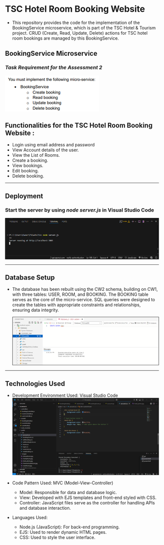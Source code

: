 # **TSC Hotel Room Booking Website**

- This repository provides the code for the implementation of the BookingService microservice, which is part of the TSC Hotel & Tourism project. CRUD (Create, Read, Update, Delete) actions for TSC hotel room bookings are managed by this BookingService.

## **BookingService Microservice**
### _Task Requirement for the Assessment 2_  
![Task Requirement](public/images/TaskRequirement.png)  


## **Functionalities for the TSC Hotel Room Booking Website :**
- Login using email address and password
- View Account details of the user.
- View the List of Rooms.
- Create a booking.
- View bookings.
- Edit booking.
- Delete booking.
---

## **Deployment**  
### Start the server by using _node server.js_ in Visual Studio Code
![Server run](public/images/server_run.png)  

---

## **Database Setup**  
- The database has been rebuilt using the CW2 schema, building on CW1, with three tables: USER, ROOM, and BOOKING. The BOOKING table serves as the core of the micro-service. SQL queries were designed to create the tables with appropriate constraints and relationships, ensuring data integrity.

  ![Database CW2](public/images/database_interface.png)  
---

## **Technologies Used**  
- Development Environment Used: Visual Studio Code
  ![VS code](public/images/VScode.png)

- Code Pattern Used: MVC (Model-View-Controller)

  - Model: Responsible for data and database logic.
  - View: Developed with EJS templates and front-end styled with CSS.
  - Controller: JavaScript files serve as the controller for handling APIs and database interaction.
    
- Languages Used:

  - Node.js (JavaScript): For back-end programming.
  - EJS: Used to render dynamic HTML pages.
  - CSS: Used to style the user interface.
